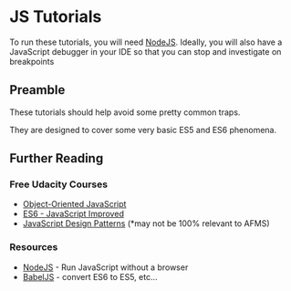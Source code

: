 # JS Tutorials

To run these tutorials, you will need [NodeJS](https://nodejs.org/en/). 
Ideally, you will also have a JavaScript debugger in your IDE so that you can stop and investigate on breakpoints

## Preamble
These tutorials should help avoid some pretty common traps.

They are designed to cover some very basic ES5 and ES6 phenomena.

## Further Reading

### Free Udacity Courses
 * [Object-Oriented JavaScript](https://www.udacity.com/course/object-oriented-javascript--ud015)
 * [ES6 - JavaScript Improved](https://www.udacity.com/course/es6-javascript-improved--ud356)
 * [JavaScript Design Patterns](https://www.udacity.com/course/javascript-design-patterns--ud989) (*may not be 100% relevant to AFMS)
 
### Resources
 * [NodeJS](https://nodejs.org/en/) - Run JavaScript without a browser
 * [BabelJS](https://babeljs.io) - convert ES6 to ES5, etc...